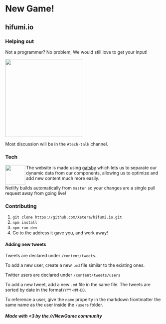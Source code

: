 # New Game!
## hifumi.io

### Helping out
Not a programmer? No problem, We would still love to get your input!

<a href="https://discord.gg/ZWW5CJw">
  <img width="250" src="https://i.imgur.com/GlEHVES.png"></img>
</a>

Most discussion will be in the `#tech-talk` channel.

### Tech

<img width="64" align="left" src="https://seeklogo.com/images/G/gatsby-logo-1A245AD37F-seeklogo.com.png">

The website is made using [gatsby](https://www.gatsbyjs.org/) which lets us to separate our dynamic 
data from our components, allowing us to optimize and add new content much more easily.

Netlify builds automatically from `master` so your changes are 
a single pull request away from going live!

### Contributing

1. `git clone https://github.com/Xetera/hifumi.io.git`
2. `npm install`
3. `npm run dev`
4. Go to the address it gave you, and work away!

#### Adding new tweets

Tweets are declared under `/content/tweets`. 

To add a new user, create a new `.md` file similar to the
existing ones.

Twitter users are declared under `/content/tweets/users`

To add a new tweet, add a new `.md` file in the same file.
The tweets are sorted by date in the format`YYYY-MM-DD`.

To reference a user, give the `name` property in the markdown
frontmatter the same name as the user inside the `/users` folder.

##### Made with <3 by the /r/NewGame community
